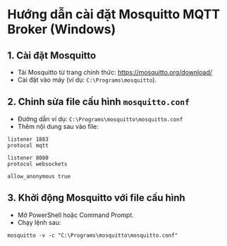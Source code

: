 # Hướng dẫn cài đặt Mosquitto MQTT Broker (Windows)

## 1. Cài đặt Mosquitto
- Tải Mosquitto từ trang chính thức: https://mosquitto.org/download/
- Cài đặt vào máy (ví dụ: `C:\Programs\mosquitto`).

## 2. Chỉnh sửa file cấu hình `mosquitto.conf`
- Đường dẫn ví dụ: `C:\Programs\mosquitto\mosquitto.conf`
- Thêm nội dung sau vào file:

```
listener 1883
protocol mqtt

listener 8080
protocol websockets

allow_anonymous true
```

## 3. Khởi động Mosquitto với file cấu hình
- Mở PowerShell hoặc Command Prompt.
- Chạy lệnh sau:

```
mosquitto -v -c "C:\Programs\mosquitto\mosquitto.conf"